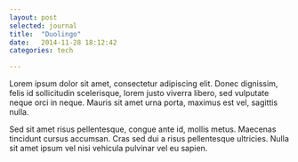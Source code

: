 ```yaml
---
layout: post
selected: journal
title:  "Duolingo"
date:   2014-11-28 18:12:42
categories: tech

---
```

Lorem ipsum dolor sit amet, consectetur adipiscing elit. Donec dignissim, felis id sollicitudin scelerisque, lorem justo viverra libero, sed vulputate neque orci in neque. Mauris sit amet urna porta, maximus est vel, sagittis nulla.

Sed sit amet risus pellentesque, congue ante id, mollis metus. Maecenas tincidunt cursus accumsan. Cras sed dui a risus pellentesque ultricies. Nulla sit amet ipsum vel nisi vehicula pulvinar vel eu sapien.